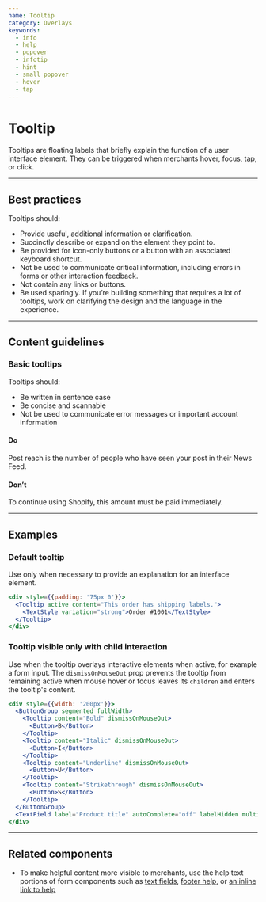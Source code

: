 ```yaml
---
name: Tooltip
category: Overlays
keywords:
  - info
  - help
  - popover
  - infotip
  - hint
  - small popover
  - hover
  - tap
---
```


# Tooltip

Tooltips are floating labels that briefly explain the function of a user
interface element. They can be triggered when merchants hover, focus, tap, or
click.

---

## Best practices

Tooltips should:

- Provide useful, additional information or clarification.
- Succinctly describe or expand on the element they point to.
- Be provided for icon-only buttons or a button with an associated keyboard
  shortcut.
- Not be used to communicate critical information, including errors in forms or
  other interaction feedback.
- Not contain any links or buttons.
- Be used sparingly. If you’re building something that requires a lot of
  tooltips, work on clarifying the design and the language in the experience.

---

## Content guidelines

### Basic tooltips

Tooltips should:

- Be written in sentence case
- Be concise and scannable
- Not be used to communicate error messages or important account information

<!-- usageblock -->

#### Do

Post reach is the number of people who have seen your post in their News Feed.

#### Don’t

To continue using Shopify, this amount must be paid immediately.

<!-- end -->

---

## Examples

### Default tooltip

Use only when necessary to provide an explanation for an interface element.

```jsx
<div style={{padding: '75px 0'}}>
  <Tooltip active content="This order has shipping labels.">
    <TextStyle variation="strong">Order #1001</TextStyle>
  </Tooltip>
</div>
```

### Tooltip visible only with child interaction

Use when the tooltip overlays interactive elements when active, for example a form input. The `dismissOnMouseOut` prop prevents the tooltip from remaining active when mouse hover or focus leaves its `children` and enters the tooltip's content.

```jsx
<div style={{width: '200px'}}>
  <ButtonGroup segmented fullWidth>
    <Tooltip content="Bold" dismissOnMouseOut>
      <Button>B</Button>
    </Tooltip>
    <Tooltip content="Italic" dismissOnMouseOut>
      <Button>I</Button>
    </Tooltip>
    <Tooltip content="Underline" dismissOnMouseOut>
      <Button>U</Button>
    </Tooltip>
    <Tooltip content="Strikethrough" dismissOnMouseOut>
      <Button>S</Button>
    </Tooltip>
  </ButtonGroup>
  <TextField label="Product title" autoComplete="off" labelHidden multiline />
</div>
```

---

## Related components

- To make helpful content more visible to merchants, use the help text portions of form components such as [text fields](https://polaris.shopify.com/components/forms/text-field), [footer help](https://polaris.shopify.com/components/navigation/footer-help), or [an inline link to help](https://polaris.shopify.com/components/navigation/link)
